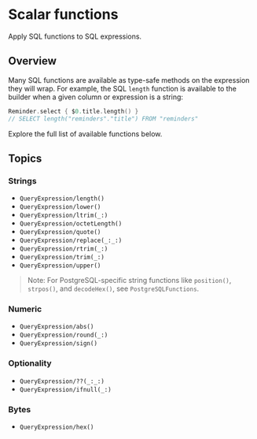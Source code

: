 # Scalar functions

Apply SQL functions to SQL expressions.

## Overview

Many SQL functions are available as type-safe methods on the expression they will wrap. For example,
the SQL `length` function is available to the builder when a given column or expression is a string:

```swift
Reminder.select { $0.title.length() }
// SELECT length("reminders"."title") FROM "reminders"
```

Explore the full list of available functions below.

## Topics

### Strings

- ``QueryExpression/length()``
- ``QueryExpression/lower()``
- ``QueryExpression/ltrim(_:)``
- ``QueryExpression/octetLength()``
- ``QueryExpression/quote()``
- ``QueryExpression/replace(_:_:)``
- ``QueryExpression/rtrim(_:)``
- ``QueryExpression/trim(_:)``
- ``QueryExpression/upper()``

> Note: For PostgreSQL-specific string functions like `position()`, `strpos()`, and `decodeHex()`, see ``PostgreSQLFunctions``.

### Numeric

- ``QueryExpression/abs()``
- ``QueryExpression/round(_:)``
- ``QueryExpression/sign()``

### Optionality

- ``QueryExpression/??(_:_:)``
- ``QueryExpression/ifnull(_:)``

### Bytes

- ``QueryExpression/hex()``
